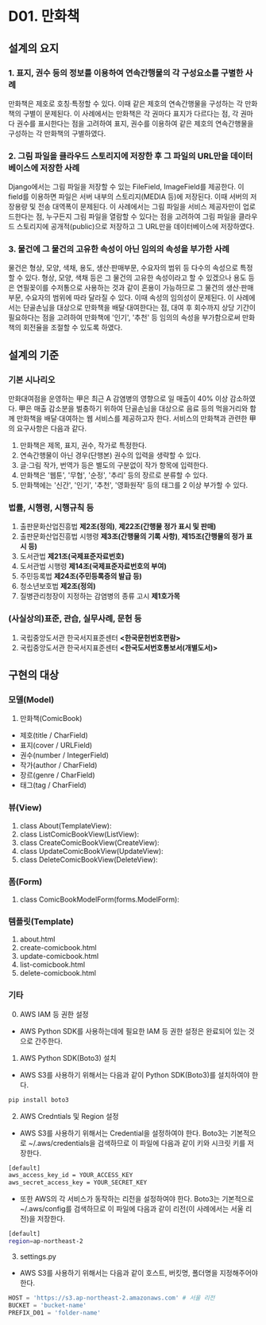 # D01. 만화책
## 설계의 요지
### 1. 표지, 권수 등의 정보를 이용하여 연속간행물의 각 구성요소를 구별한 사례
만화책은 제호로 호칭·특정할 수 있다. 이때 같은 제호의 연속간행물을 구성하는 각 만화책의 구별이 문제된다. 이 사례에서는 만화책은 각 권마다 표지가 다르다는 점, 각 권마다 권수를 표시한다는 점을 고려하여 표지, 권수를 이용하여 같은 제호의 연속간행물을 구성하는 각 만화책의 구별하였다.

### 2. 그림 파일을 클라우드 스토리지에 저장한 후 그 파일의 URL만을 데이터베이스에 저장한 사례
Django에서는 그림 파일을 저장할 수 있는 FileField, ImageField를 제공한다. 이 field를 이용하면 파일은 서버 내부의 스토리지(MEDIA 등)에 저장된다. 이때 서버의 저장용량 및 전송 대역폭이 문제된다. 이 사례에서는 그림 파일을 서비스 제공자만이 업로드한다는 점, 누구든지 그림 파일을 열람할 수 있다는 점을 고려하여 그림 파일을 클라우드 스토리지에 공개적(public)으로 저장하고 그 URL만을 데이터베이스에 저장하였다.

### 3. 물건에 그 물건의 고유한 속성이 아닌 임의의 속성을 부가한 사례
물건은 형상, 모양, 색채, 용도, 생산·판매부문, 수요자의 범위 등 다수의 속성으로 특정할 수 있다. 형상, 모양, 색채 등은 그 물건의 고유한 속성이라고 할 수 있겠으나 용도 등은 연필꽂이를 수저통으로 사용하는 것과 같이 혼용이 가능하므로 그 물건의 생산·판매부문, 수요자의 범위에 따라 달라질 수 있다. 이때 속성의 임의성이 문제된다. 이 사례에서는 단골손님을 대상으로 만화책을 배달·대여한다는 점, 대여 후 회수까지 상당 기간이 필요하다는 점을 고려하여 만화책에 '인기', '추천' 등 임의의 속성을 부가함으로써 만화책의 회전율을 조절할 수 있도록 하였다.

## 설계의 기준
### 기본 시나리오
만화대여점을 운영하는 甲은 최근 A 감염병의 영향으로 일 매출이 40% 이상 감소하였다. 甲은 매출 감소분을 벌충하기 위하여 단골손님을 대상으로 음료 등의 먹을거리와 함께 만화책을 배달·대여하는 웹 서비스를 제공하고자 한다. 서비스의 만화책과 관련한 甲의 요구사항은 다음과 같다.
1. 만화책은 제목, 표지, 권수, 작가로 특정한다.
2. 연속간행물이 아닌 경우(단행본) 권수의 입력을 생략할 수 있다.
3. 글·그림 작가, 번역가 등은 별도의 구분없이 작가 항목에 입력한다.
4. 만화책은 '웹툰', '무협', '순정', '추리' 등의 장르로 분류할 수 있다.
5. 만화책에는 '신간', '인기', '추천', '영화원작' 등의 태그를 2 이상 부가할 수 있다.

### 법률, 시행령, 시행규칙 등
1. 출판문화산업진흥법 **제2조(정의)**, **제22조(간행물 정가 표시 및 판매)**
2. 출판문화산업진흥법 시행령 **제3조(간행물의 기록 사항)**, **제15조(간행물의 정가 표시 등)**
3. 도서관법 **제21조(국제표준자료번호)**
4. 도서관법 시행령 **제14조(국제표준자료번호의 부여)**
5. 주민등록법 **제24조(주민등록증의 발급 등)**
6. 청소년보호법 **제2조(정의)**
7. 질병관리청장이 지정하는 감염병의 종류 고시 **제1호가목**

### (사실상의)표준, 관습, 실무사례, 문헌 등
1. 국립중앙도서관 한국서지표준센터 **<한국문헌번호편람>**
2. 국립중앙도서관 한국서지표준센터 **<한국도서번호통보서(개별도서)>**

## 구현의 대상
### 모델(Model)
1. 만화책(ComicBook)
* 제호(title / CharField)
* 표지(cover / URLField)
* 권수(number / IntegerField)
* 작가(author / CharField)
* 장르(genre / CharField)
* 태그(tag / CharField)

### 뷰(View)
1. class About(TemplateView):
2. class ListComicBookView(ListView):
3. class CreateComicBookView(CreateView):
4. class UpdateComicBookView(UpdateView):
5. class DeleteComicBookView(DeleteView):

### 폼(Form)
1. class ComicBookModelForm(forms.ModelForm):

### 템플릿(Template)
1. about.html
2. create-comicbook.html
3. update-comicbook.html
4. list-comicbook.html
5. delete-comicbook.html

### 기타
0. AWS IAM 등 권한 설정
* AWS Python SDK를 사용하는데에 필요한 IAM 등 권한 설정은 완료되어 있는 것으로 간주한다. 

1. AWS Python SDK(Boto3) 설치
* AWS S3를 사용하기 위해서는 다음과 같이 Python SDK(Boto3)를 설치하여야 한다.
```bash
pip install boto3
```

2. AWS Credntials 및 Region 설정
* AWS S3를 사용하기 위해서는 Credential을 설정하여야 한다. Boto3는 기본적으로 \~/.aws/credentials을 검색하므로 이 파일에 다음과 같이 키와 시크릿 키를 저장한다.
```bash
[default]
aws_access_key_id = YOUR_ACCESS_KEY
aws_secret_access_key = YOUR_SECRET_KEY
```
* 또한 AWS의 각 서비스가 동작하는 리전을 설정하여야 한다. Boto3는 기본적으로 \~/.aws/config를 검색하므로 이 파일에 다음과 같이 리전(이 사례에서는 서울 리전)을 저장한다.
```bash
[default]
region=ap-northeast-2
```

3. settings.py
* AWS S3를 사용하기 위해서는 다음과 같이 호스트, 버킷명, 폴더명을 지정해주어야 한다.
```python
HOST = 'https://s3.ap-northeast-2.amazonaws.com' # 서울 리전
BUCKET = 'bucket-name'
PREFIX_D01 = 'folder-name'
```
